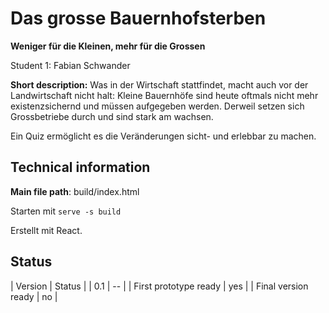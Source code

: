 ﻿# Das grosse Bauernhofsterben
**Weniger für die Kleinen, mehr für die Grossen**

Student 1: Fabian Schwander

**Short description:**
 Was in der Wirtschaft stattfindet, macht auch vor der Landwirtschaft nicht halt: Kleine Bauernhöfe sind heute oftmals nicht mehr existenzsichernd und müssen aufgegeben werden. Derweil setzen sich Grossbetriebe durch und sind stark am wachsen.
 
 Ein Quiz ermöglicht es die Veränderungen sicht- und erlebbar zu machen.

## Technical information
**Main file path**: build/index.html

Starten mit `serve -s build`

Erstellt mit React.

## Status
| Version | Status |
| 0.1 | -- |
| First prototype ready | yes |
| Final version ready | no |
